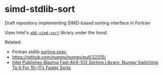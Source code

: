 # simd-stdlib-sort

Draft repository implementing SIMD-based sorting interface in Fortran

Uses Intel's [`x86-simd-sort`](https://github.com/intel/x86-simd-sort) library under the hood.

Related:
* Fortran stdlib [sorting spec](https://stdlib.fortran-lang.org/page/specs/stdlib_sorting.html)
* https://github.com/numpy/numpy/pull/22315/
* [Intel Publishes Blazing Fast AVX-512 Sorting Library, Numpy Switching To It For 10~17x Faster Sorts](https://www.phoronix.com/news/Intel-AVX-512-Quicksort-Numpy)
